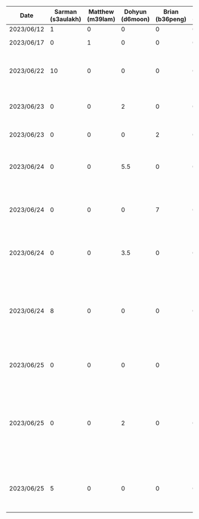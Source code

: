 | Date  | Sarman (s3aulakh)  | Matthew (m39lam) | Dohyun (d6moon) | Brian (b36peng) | William (w29tam) | Daniel (dzotkin) | Task |
|---|---|---|---|---|---|---|---|
| 2023/06/12  | 1 | 0 | 0 | 0 | 0 | 0 | Setup Repo |
| 2023/06/17  | 0 | 1 | 0 | 0 | 0 | 0 | Setup Android App |
| 2023/06/22  | 10 | 0 | 0 | 0 | 0 | 0 | Setup navbar and basic screens for navigation |
| 2023/06/23  | 0 | 0 | 2 | 0 | 0 | 0 | Setup initial feedback Page for the app |
| 2023/06/23  | 0 | 0 | 0 | 2 | 0 | 0 | Initial setup for rate your day page |
| 2023/06/24  | 0 | 0 | 5.5 | 0 | 0 | 0 | Add bars and metrics examples in the feedback page |
| 2023/06/24  | 0 | 0 | 0 | 7 | 0 | 0 | Preparing Rate Your Day page for initial demo and adding it to the navbar |
| 2023/06/24  | 0 | 0 | 3.5 | 0 | 0 | 0 | Add bars and metrics examples in the feedback page |
| 2023/06/24  | 8 | 0 | 0 | 0 | 0 | 0 | Firebase setup, Firebase Auth, Login Page, Sign in Page, User State, general rebase of project |
| 2023/06/25  | 0 | 0 | 0 | 0 | 11 | 0 | Created the initial design for the profile page |
| 2023/06/25  | 0 | 0 | 2 | 0 | 0 | 0 | Merge Feedback page with homescreen with homescreen message displayed on top of the feedback bars |
| 2023/06/25  | 5 | 0 | 0 | 0 | 0 | 0 | Firebase signout configuration and UI, fixed user creation bugs |
